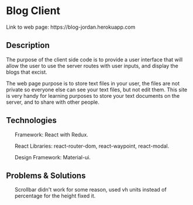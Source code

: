 <h1>Blog Client</h1>

<p>Link to web page: https://blog-jordan.herokuapp.com<p>

<h2>Description</h2>
    <p>The purpose of the client side code is to provide a user interface that will allow the user to use the server routes with user inputs, and display the blogs that excist.</p>
    <p>The web page purpose is to store text files in your user, the files are not private so everyone else can see your text files, but not edit them. This site is very handy for learning purposes to store your text documents on the server, and to share with other people.</p>

<h2>Technologies</h2>
    <ul>Framework: React with Redux.</ul>
    <ul>React Libraries: react-router-dom, react-waypoint, react-modal.</ul>
    <ul>Design Framework: Material-ui.</ul>

<h2>Problems & Solutions</h2>
    <ul>Scrollbar didn't work for some reason, used vh units instead of percentage for the height fixed it.</ul>